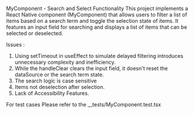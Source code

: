 MyComponent - Search and Select Functionality
This project implements a React Native component (MyComponent) that allows users to filter a list of items based on a search term and toggle the selection state of items. It features an input field for searching and displays a list of items that can be selected or deselected.

Issues :
1. Using setTimeout in useEffect to simulate delayed filtering introduces unnecessary complexity and inefficiency.
2. While the handleClear clears the input field, it doesn't reset the dataSource or the search term state.
3. The search logic is case sensitive
4. Items not deselection after selection.
5. Lack of Accessibility Features.

For test cases Please refer to the __tests/MyComponent.test.tsx
